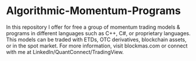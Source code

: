 # Algorithmic-Momentum-Programs
In this repository I offer for free a group of momentum trading models &amp; programs in different languages such as C++, C#, or proprietary languages. This models can be traded with ETDs, OTC derivatives, blockchain assets, or in the spot market. For more information, visit blockmas.com or connect with me at LinkedIn/QuantConnect/TradingView. 
